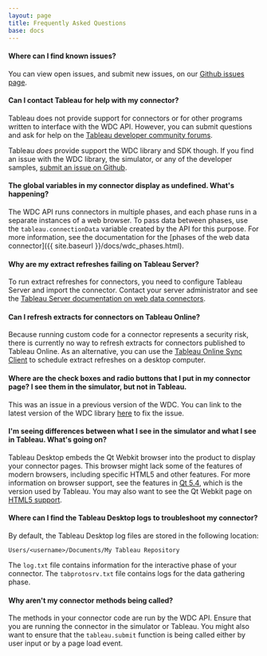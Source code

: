 ```yaml
---
layout: page
title: Frequently Asked Questions
base: docs
---
```


#### Where can I find known issues?

You can view open issues, and submit new issues, on our [Github issues page](https://github.com/tableau/webdataconnector/issues).

#### Can I contact Tableau for help with my connector?

Tableau does not provide support for connectors or for other programs written to interface with the WDC API. However, you can submit questions and ask for help on the [Tableau developer community forums](https://community.tableau.com/community/developers/content). 

Tableau *does* provide support the WDC library and SDK though. If you find an issue with the WDC library, the simulator, or any of the developer samples, [submit an issue on Github](https://github.com/tableau/webdataconnector/issues).

#### The global variables in my connector display as undefined. What's happening? 

The WDC API runs connectors in multiple phases, and each phase runs in a separate instances of a web browser. To pass data between phases, use the `tableau.connectionData` variable created by the API for this purpose. For more information, see the documentation for the [phases of the web data connector]({{ site.baseurl }}/docs/wdc_phases.html).

#### Why are my extract refreshes failing on Tableau Server?

To run extract refreshes for connectors, you need to configure Tableau Server and import the connector. Contact your server administrator and see the [Tableau Server documentation on web data connectors](http://onlinehelp.tableau.com/v0.0/server/en-us/help.htm#datasource_wdc.htm).

#### Can I refresh extracts for connectors on Tableau Online?

Because running custom code for a connector represents a security risk, there is currently no way to refresh extracts for connectors published to Tableau Online. As an alternative, you can use the [Tableau Online Sync Client](https://onlinehelp.tableau.com/current/online/en-us/to_sync_local_data.htm) to schedule extract refreshes on a desktop computer.

#### Where are the check boxes and radio buttons that I put in my connector page? I see them in the simulator, but not in Tableau.

This was an issue in a previous version of the WDC. You can link to the latest version of the WDC library [here](https://connectors.tableau.com/libs/tableauwdc-2.0.0-beta.js) to fix the issue.

#### I'm seeing differences between what I see in the simulator and what I see in Tableau. What's going on? 

Tableau Desktop embeds the Qt Webkit browser into the product to display your connector pages. This browser might lack some of the features of modern browsers, including specific HTML5 and other features. For more information on browser support, see the features in [Qt 5.4](https://wiki.qt.io/New_Features_in_Qt_5.4), which is the version used by Tableau. You may also want to see the Qt Webkit page on [HTML5 support](https://wiki.qt.io/Qt_Webkit_HTML5_Score). 

#### Where can I find the Tableau Desktop logs to troubleshoot my connector? 

By default, the Tableau Desktop log files are stored in the following location:

```
Users/<username>/Documents/My Tableau Repository
```

The `log.txt` file contains information for the interactive phase of your connector. The `tabprotosrv.txt` file contains logs for the data gathering phase. 

#### Why aren't my connector methods being called? 

The methods in your connector code are run by the WDC API. Ensure that you are running the connector in the simulator or Tableau. You might also want to ensure that the `tableau.submit` function is being called either by user input or by a page load event. 

